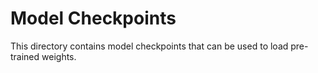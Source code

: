 # Model Checkpoints

This directory contains model checkpoints that can be used to load pre-trained weights.
